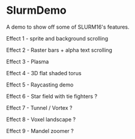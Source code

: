 SlurmDemo
=========

A demo to show off some of SLURM16's features. 

Effect 1 - sprite and background scrolling

Effect 2 - Raster bars + alpha text scrolling

Effect 3 - Plasma

Effect 4 - 3D flat shaded torus

Effect 5 - Raycasting demo

Effect 6 - Star field with tie fighters ?

Effect 7 - Tunnel / Vortex ?

Effect 8 - Voxel landscape ?

Effect 9 - Mandel zoomer ?
